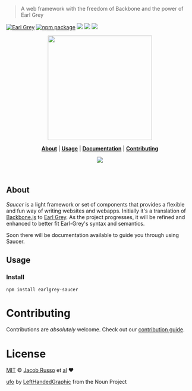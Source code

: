 > A web framework with the freedom of Backbone and the power of Earl Grey

[![Earl Grey][earl-grey-badge]][earl-grey-link]
[![npm package][npm-ver-link]][github-releases]
[![][dl-badge]][npm-pkg-link]
[![][travis-logo]][travis]
![][mit-badge]


<p align="center">
  <a href="http://github.com/madcapjake/byke">
    <img width=280px  src="https://raw.githubusercontent.com/saucereg/saucer/master/assets/saucer.png"
  </a>
</p>

<p align="center">
  <b><a href="#about">About</a></b>
  |
  <b><a href="#usage">Usage</a></b>
  |
  <b><a href="/docs/README.md">Documentation</a></b>
  |
  <b><a href="#contributing">Contributing</a></b>

  <p align="center">
    <a href="https://gitter.im/saucereg/saucer?utm_source=badge&utm_medium=badge&utm_campaign=pr-badge&utm_content=badge">
      <img src="https://badges.gitter.im/Join%20Chat.svg">
    </a>
  </p>
</p>

<br>

## About

_Saucer_ is a light framework or set of components that provides a flexible and fun way of writing websites and webapps.  Initially it's a translation of [Backbone.js](http://backbonejs.org/) to [Earl Grey][earl-grey-link].  As the project progresses, it will be refined and enhanced to better fit Earl-Grey's syntax and semantics.

Soon there will be documentation available to guide you through using Saucer.

## Usage
### Install

```
npm install earlgrey-saucer
```

# Contributing

Contributions are _absolutely_ welcome. Check out our [contribution guide](/CONTRIBUTING.md).

# License

[MIT](http://opensource.org/licenses/MIT) © [Jacob Russo][Author] et [al][contributors]
:heart:

[ufo](https://thenounproject.com/term/flying-saucer/23930/) by [LeftHandedGraphic](https://thenounproject.com/lefthandedgraphic/) from the Noun Project

[author]: http://madcapjake.com
[earl-grey-badge]: https://img.shields.io/badge/Earl-Grey-lightgrey.svg?style=flat-square
[earl-grey-link]:  https://breuleux.github.io/earl-grey/
[mit-badge]: https://img.shields.io/badge/license-MIT-444444.svg?style=flat-square
[github-releases]: https://github.com/saucereg/saucer/releases
[npm-pkg-link]: https://www.npmjs.org/package/earlgrey-saucer
[npm-ver-link]: https://img.shields.io/npm/v/earlgrey-saucer.svg?style=flat-square
[dl-badge]: http://img.shields.io/npm/dm/earlgrey-saucer.svg?style=flat-square
[travis-logo]: http://img.shields.io/travis/saucereg/saucer.svg?style=flat-square
[travis]: https://travis-ci.org/saucereg/saucer
[contributors]: https://github.com/saucereg/saucer/graphs/contributors
